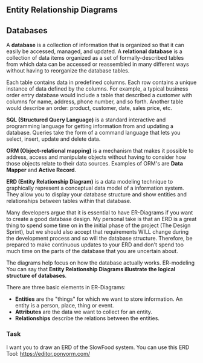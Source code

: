 ## Entity Relationship Diagrams
## Databases
A **database** is a collection of information that is organized so that it can easily be accessed, managed, and updated. A **relational database** is a collection of data items organized as a set of formally-described tables from which data can be accessed or reassembled in many different ways without having to reorganize the database tables. 

Each table contains data in predefined columns. Each row contains a unique instance of data defined by the columns. For example, a typical business order entry database would include a table that described a customer with columns for name, address, phone number, and so forth. Another table would describe an order: product, customer, date, sales price, etc. 

**SQL (Structured Query Language)** is a standard interactive and programming language for getting information from and updating a database. Queries take the form of a command language that lets you select, insert, update and delete data.

**ORM (Object-relational mapping)** is a mechanism that makes it possible to address, access and manipulate objects without having to consider how those objects relate to their data sources. Examples of ORM's are **Data Mapper** and **Active Record**.

**ERD (Entity Relationship Diagram)** is a data modeling technique to graphically represent a conceptual data model of a information system. They allow you to display your database structure and show entities and relationships between tables within that database. 

Many developers argue that it is essential to have ER-Diagrams if you want to create a good database design. My personal take is that an ERD is a great thing to spend some time on in the initial phase of the project (The Design Sprint), but we should also accept that requirements WILL change during the development process and so will the database structure. Therefore, be prepared to make continuous updates to your ERD and don't spend too much time on the parts of the database that you are uncertain about.   

The diagrams help focus on how the database actually works. ER-modeling  You can say that **Entity Relationship Diagrams illustrate the logical structure of databases**.

There are three basic elements in ER-Diagrams:

* **Entities** are the "things" for which we want to store information. An entity is a person, place, thing or event.
* **Attributes** are the data we want to collect for an entity.
* **Relationships** describe the relations between the entities.

### Task
I want you to draw an ERD of the SlowFood system. You can use this ERD Tool: https://editor.ponyorm.com/

